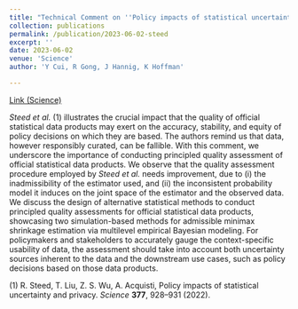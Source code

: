 ```yaml
---
title: "Technical Comment on ''Policy impacts of statistical uncertainty and privacy'' "
collection: publications
permalink: /publication/2023-06-02-steed
excerpt: ''
date: 2023-06-02
venue: 'Science'
author: 'Y Cui, R Gong, J Hannig, K Hoffman'

---
```



[Link (Science)](https://www.science.org/doi/10.1126/science.adf9724)



_Steed et al._ (1) illustrates the crucial impact that the quality of official statistical data products may exert on the accuracy, stability, and equity of policy decisions on which they are based. The authors remind us that data, however responsibly curated, can be fallible. With this comment, we underscore the importance of conducting principled quality assessment of official statistical data products. We observe that the quality assessment procedure employed by _Steed et al._ needs improvement, due to (i) the inadmissibility of the estimator used, and (ii) the inconsistent probability model it induces on the joint space of the estimator and the observed data. We discuss the design of alternative statistical methods to conduct principled quality assessments for official statistical data products, showcasing two simulation-based methods for admissible minimax shrinkage estimation via multilevel empirical Bayesian modeling. For policymakers and stakeholders to accurately gauge the context-specific usability of data, the assessment should take into account both uncertainty sources inherent to the data and the downstream use cases, such as policy decisions based on those data products.


(1) R. Steed, T. Liu, Z. S. Wu, A. Acquisti, Policy impacts of statistical uncertainty and privacy. *Science* __377__, 928–931 (2022).
